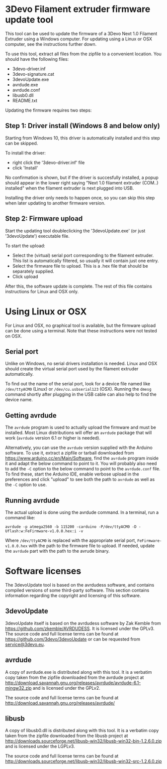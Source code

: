 3Devo Filament extruder firmware update tool
============================================
This tool can be used to update the firmware of a 3Devo Next 1.0
Filament Extruder using a Windows computer. For updating using a Linux
or OSX computer, see the instructions further down.

To use this tool, extract all files from the zipfile to a convenient
location. You should have the following files:
 - 3devo-driver.inf
 - 3devo-signature.cat
 - 3devoUpdate.exe
 - avrdude.exe
 - avrdude.conf
 - libusb0.dll
 - README.txt


Updating the firmware requires two steps:

Step 1: Driver install (Windows 8 and below only)
---------------------------------------------------
Starting from Windows 10, this driver is automatically installed and
this step can be skipped.

To install the driver:
 - right click the '3devo-driver.inf' file
 - click 'Install'

No confirmation is shown, but if the driver is succesfully
installed, a popup should appear in the lower right saying "Next 1.0
filament extruder (COM..) installed" when the filament extruder is next
plugged into USB.

Installing the driver only needs to happen once, so you can skip this
step when later updating to another firmware version.


Step 2: Firmware upload
-----------------------
Start the updating tool doubleclicking the '3devoUpdate.exe' (or just
'3devoUpdate') executable file.

To start the upload:
 - Select the (virtual) serial port corresponding to the filament
   extruder. This list is automatically filtered, so usually it will
   contain just one entry.
 - Select the firmware file to upload. This is a .hex file that should
   be separately supplied.
 - Click upload



After this, the software update is complete. The rest of this file contains
instructions for Linux and OSX only.









Using Linux or OSX
==================
For Linux and OSX, no graphical tool is available, but the firmware
upload can be done using a terminal. Note that these instructions were
not tested on OSX.


Serial port
-----------
Unlike on Windows, no serial drivers installation is needed. Linux and
OSX should create the virtual serial port used by the filament extruder
automatically.

To find out the name of the serial port, look for a device file named
like `/dev/ttyACM0` (Linux) or `/dev/cu.usbserial123` (OSX). Running the
`dmesg` command shortly after plugging in the USB cable can also help to
find the device name.


Getting avrdude
---------------
The `avrdude` program is used to actually upload the firmware and must
be installed. Most Linux distributions will offer an `avrdude` package
that will work (`avrdude` version 6.1 or higher is needed).

Alternatively, you can use the `avrdude` version supplied with the
Arduino software. To use it, extract a zipfile or tarball downloaded
from https://www.arduino.cc/en/Main/Software, find the `avrdude` program
inside it and adapt the below command to point to it. You will probably
also need to add the `-C` option to the below command to point to the
`avrdude.conf` file. To find these, start the Arduino IDE, enable
verbose upload in the preferences and click "upload" to see both the
path to `avrdude` as well as the `-C` option to use.



Running avrdude
---------------
The actual upload is done using the avrdude command. In a terminal, run
a command like:

    avrdude -p atmega2560 -b 115200 -carduino -P/dev/ttyACM0 -D -Uflash:w:FeFirmware-v1.0.0.hex:i -v

Where `/dev/ttyACM0` is replaced with the appropriate serial port,
`FeFirmware-v1.0.0.hex` with the path to the firmware file to upload. If
needed, update the `avrdude` part with the path to the avrude binary.

Software licenses
=================
The 3devoUpdate tool is based on the avrdudess software, and contains
compiled versions of some third-party software. This section contains
information regarding the copyright and licensing of this software.


3devoUpdate
-----------
3devoUpdate itself is based on the avrdudess software by Zak Kemble from
https://github.com/zkemble/AVRDUDESS. It is licensed under the GPLv3.
The source code and full license terms can be found at
https://github.com/3devo/3devoUpdate or can be requested from
service@3devo.eu.


avrdude
-------
A copy of avrdude.exe is distributed along with this tool. It is a
verbatim copy taken from the zipfile downloaded from the avrdude project
at http://download.savannah.gnu.org/releases/avrdude/avrdude-6.1-mingw32.zip
and is licensed under the GPLv2.

The source code and full license terms can be found at
http://download.savannah.gnu.org/releases/avrdude/


libusb
------
A copy of libusb0.dll is distributed along with this tool. It is a
verbatim copy taken from the zipfile downloaded from the libusb project
at http://downloads.sourceforge.net/libusb-win32/libusb-win32-bin-1.2.6.0.zip
and is licensed under the LGPLv3.

The source code and full license terms can be found at
http://downloads.sourceforge.net/libusb-win32/libusb-win32-src-1.2.6.0.zip

